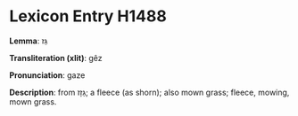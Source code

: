 # Lexicon Entry H1488

**Lemma**: גֵּז

**Transliteration (xlit)**: gêz

**Pronunciation**: gaze

**Description**:
from גַּזָז; a fleece (as shorn); also mown grass; fleece, mowing, mown grass.
